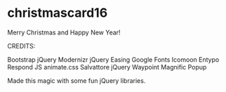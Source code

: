 # christmascard16

Merry Christmas and Happy New Year! 


CREDITS:

Bootstrap
jQuery
Modernizr
jQuery Easing
Google Fonts
Icomoon Entypo
Respond JS
animate.css
Salvattore
jQuery Waypoint
Magnific Popup


Made this magic with some fun jQuery libraries. 
